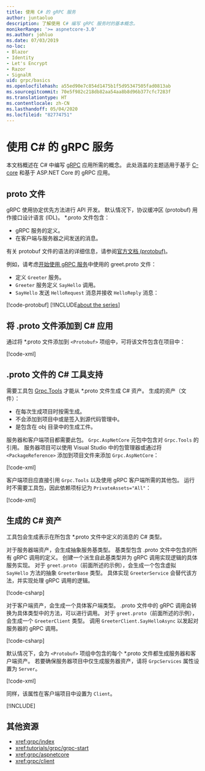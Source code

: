 ```yaml
---
title: 使用 C# 的 gRPC 服务
author: juntaoluo
description: 了解使用 C# 编写 gRPC 服务时的基本概念。
monikerRange: '>= aspnetcore-3.0'
ms.author: johluo
ms.date: 07/03/2019
no-loc:
- Blazor
- Identity
- Let's Encrypt
- Razor
- SignalR
uid: grpc/basics
ms.openlocfilehash: a55ed90e7c854d1475b1f5d95347505fad0813ab
ms.sourcegitcommit: 70e5f982c218db82aa54aa8b8d96b377cfc7283f
ms.translationtype: HT
ms.contentlocale: zh-CN
ms.lasthandoff: 05/04/2020
ms.locfileid: "82774751"
---
```

# <a name="grpc-services-with-c"></a>使用 C\# 的 gRPC 服务

本文档概述在 C# 中编写 [gRPC](https://grpc.io/docs/guides/) 应用所需的概念。 此处涵盖的主题适用于基于 [C-core](https://grpc.io/blog/grpc-stacks) 和基于 ASP.NET Core 的 gRPC 应用。

## <a name="proto-file"></a>proto 文件

gRPC 使用协定优先方法进行 API 开发。 默认情况下，协议缓冲区 (protobuf) 用作接口设计语言 (IDL)。 \*.proto  文件包含：

* gRPC 服务的定义。
* 在客户端与服务器之间发送的消息。

有关 protobuf 文件的语法的详细信息，请参阅[官方文档 (protobuf)](https://developers.google.com/protocol-buffers/docs/proto3)。

例如，请考虑[开始使用 gRPC 服务](xref:tutorials/grpc/grpc-start)中使用的 greet.proto  文件：

* 定义 `Greeter` 服务。
* `Greeter` 服务定义 `SayHello` 调用。
* `SayHello` 发送 `HelloRequest` 消息并接收 `HelloReply` 消息：

[!code-protobuf[](~/tutorials/grpc/grpc-start/sample/GrpcGreeter/Protos/greet.proto)]
[!INCLUDE[about the series](~/includes/code-comments-loc.md)]

## <a name="add-a-proto-file-to-a-c-app"></a>将 .proto 文件添加到 C\# 应用

通过将 \*.proto  文件添加到 `<Protobuf>` 项组中，可将该文件包含在项目中：

[!code-xml[](~/tutorials/grpc/grpc-start/sample/GrpcGreeter/GrpcGreeter.csproj?highlight=2&range=7-9)]

## <a name="c-tooling-support-for-proto-files"></a>.proto 文件的 C# 工具支持

需要工具包 [Grpc.Tools](https://www.nuget.org/packages/Grpc.Tools/) 才能从 \*.proto  文件生成 C# 资产。 生成的资产（文件）：

* 在每次生成项目时按需生成。
* 不会添加到项目中或是签入到源代码管理中。
* 是包含在 obj  目录中的生成工件。

服务器和客户端项目都需要此包。 `Grpc.AspNetCore` 元包中包含对 `Grpc.Tools` 的引用。 服务器项目可以使用 Visual Studio 中的包管理器或通过将 `<PackageReference>` 添加到项目文件来添加 `Grpc.AspNetCore`：

[!code-xml[](~/tutorials/grpc/grpc-start/sample/GrpcGreeter/GrpcGreeter.csproj?highlight=1&range=12)]

客户端项目应直接引用 `Grpc.Tools` 以及使用 gRPC 客户端所需的其他包。 运行时不需要工具包，因此依赖项标记为 `PrivateAssets="All"`：

[!code-xml[](~/tutorials/grpc/grpc-start/sample/GrpcGreeterClient/GrpcGreeterClient.csproj?highlight=3&range=9-11)]

## <a name="generated-c-assets"></a>生成的 C# 资产

工具包会生成表示在所包含 \*.proto  文件中定义的消息的 C# 类型。

对于服务器端资产，会生成抽象服务基类型。 基类型包含 .proto  文件中包含的所有 gRPC 调用的定义。 创建一个派生自此基类型并为 gRPC 调用实现逻辑的具体服务实现。 对于 `greet.proto`（前面所述的示例），会生成一个包含虚拟 `SayHello` 方法的抽象 `GreeterBase` 类型。 具体实现 `GreeterService` 会替代该方法，并实现处理 gRPC 调用的逻辑。

[!code-csharp[](~/tutorials/grpc/grpc-start/sample/GrpcGreeter/Services/GreeterService.cs?name=snippet)]

对于客户端资产，会生成一个具体客户端类型。 .proto  文件中的 gRPC 调用会转换为具体类型中的方法，可以进行调用。 对于 `greet.proto`（前面所述的示例），会生成一个 `GreeterClient` 类型。 调用 `GreeterClient.SayHelloAsync` 以发起对服务器的 gRPC 调用。

[!code-csharp[](~/tutorials/grpc/grpc-start/sample/GrpcGreeterClient/Program.cs?name=snippet)]

默认情况下，会为 `<Protobuf>` 项组中包含的每个 \*.proto  文件都生成服务器和客户端资产。 若要确保服务器项目中仅生成服务器资产，请将 `GrpcServices` 属性设置为 `Server`。

[!code-xml[](~/tutorials/grpc/grpc-start/sample/GrpcGreeter/GrpcGreeter.csproj?highlight=2&range=7-9)]

同样，该属性在客户端项目中设置为 `Client`。

[!INCLUDE[](~/includes/gRPCazure.md)]

## <a name="additional-resources"></a>其他资源

* <xref:grpc/index>
* <xref:tutorials/grpc/grpc-start>
* <xref:grpc/aspnetcore>
* <xref:grpc/client>
